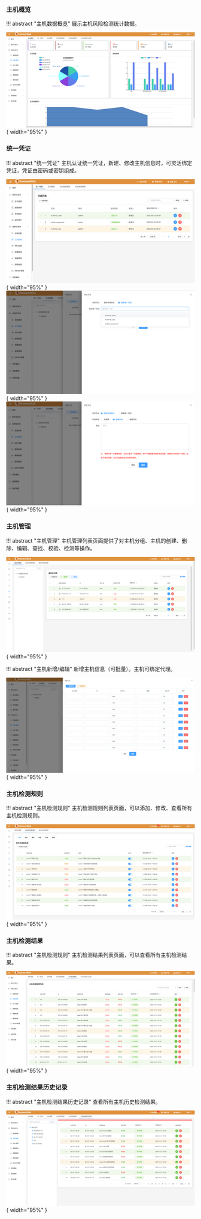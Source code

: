 ### 主机概览

!!! abstract "主机数据概览"
    展示主机风险检测统计数据。

![主机检测](../img/release/0.4.0/server.png){ width="95%" }

### 统一凭证

!!! abstract "统一凭证"
    主机认证统一凭证，新建、修改主机信息时，可灵活绑定凭证，凭证由密码或密钥组成。

![主机检测](../img/release/0.3.2/server.png){ width="95%" }
![主机检测](../img/release/0.3.2/server2.png){ width="95%" }
![主机检测](../img/release/0.3.2/server3.png){ width="95%" }

### 主机管理

!!! abstract "主机管理"
    主机管理列表页面提供了对主机分组、主机的创建、删除、编辑、查找、校验、检测等操作。

![主机管理](../img/user/server/server.png){ width="95%" }

!!! abstract "主机新增/编辑"
    新增主机信息（可批量）。主机可绑定代理。

![主机管理](../img/user/server/server_add.png){ width="95%" }

### 主机检测规则

!!! abstract "主机检测规则"
    主机检测规则列表页面，可以添加、修改、查看所有主机检测规则。

![主机检测规则](../img/user/server/server_rule.png){ width="95%" }

### 主机检测结果

!!! abstract "主机检测规则"
    主机检测结果列表页面，可以查看所有主机检测结果。

![主机检测结果](../img/release/0.4.0/server2.png){ width="95%" }

### 主机检测结果历史记录

!!! abstract "主机检测结果历史记录"
    查看所有主机历史检测结果。

![主机检测结果](../img/release/0.4.0/server3.png){ width="95%" }
